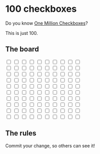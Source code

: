 # 100 checkboxes

Do you know [One Million Checkboxes](https://onemillioncheckboxes.com/)?

This is just 100.

## The board

<input type="checkbox">
<input type="checkbox">
<input type="checkbox">
<input type="checkbox">
<input type="checkbox">
<input type="checkbox">
<input type="checkbox">
<input type="checkbox">
<input type="checkbox">
<input type="checkbox">
<br>
<input type="checkbox">
<input type="checkbox">
<input type="checkbox">
<input type="checkbox">
<input type="checkbox">
<input type="checkbox">
<input type="checkbox">
<input type="checkbox">
<input type="checkbox">
<input type="checkbox">
<br>
<input type="checkbox">
<input type="checkbox">
<input type="checkbox">
<input type="checkbox">
<input type="checkbox">
<input type="checkbox">
<input type="checkbox">
<input type="checkbox">
<input type="checkbox">
<input type="checkbox">
<br>
<input type="checkbox">
<input type="checkbox">
<input type="checkbox">
<input type="checkbox">
<input type="checkbox">
<input type="checkbox">
<input type="checkbox">
<input type="checkbox">
<input type="checkbox">
<input type="checkbox">
<br>
<input type="checkbox">
<input type="checkbox">
<input type="checkbox">
<input type="checkbox">
<input type="checkbox">
<input type="checkbox">
<input type="checkbox">
<input type="checkbox">
<input type="checkbox">
<input type="checkbox">
<br>
<input type="checkbox">
<input type="checkbox">
<input type="checkbox">
<input type="checkbox">
<input type="checkbox">
<input type="checkbox">
<input type="checkbox">
<input type="checkbox">
<input type="checkbox">
<input type="checkbox">
<br>
<input type="checkbox">
<input type="checkbox">
<input type="checkbox">
<input type="checkbox">
<input type="checkbox">
<input type="checkbox">
<input type="checkbox">
<input type="checkbox">
<input type="checkbox">
<input type="checkbox">
<br>
<input type="checkbox">
<input type="checkbox">
<input type="checkbox">
<input type="checkbox">
<input type="checkbox">
<input type="checkbox">
<input type="checkbox">
<input type="checkbox">
<input type="checkbox">
<input type="checkbox">
<br>
<input type="checkbox">
<input type="checkbox">
<input type="checkbox">
<input type="checkbox">
<input type="checkbox">
<input type="checkbox">
<input type="checkbox">
<input type="checkbox">
<input type="checkbox">
<input type="checkbox">
<br>
<input type="checkbox">
<input type="checkbox">
<input type="checkbox">
<input type="checkbox">
<input type="checkbox">
<input type="checkbox">
<input type="checkbox">
<input type="checkbox">
<input type="checkbox">
<input type="checkbox">

## The rules

Commit your change, so others can see it!
